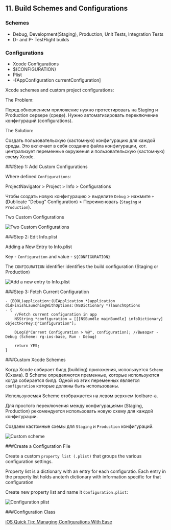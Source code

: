 
## 11. Build Schemes and Configurations

### Schemes

* Debug, Development(Staging), Production, Unit Tests, Integration Tests
* D- and P- TestFlight builds

### Configurations

* Xcode Configurations
* $(CONFIGURATION)
* Plist
* -[AppConfiguration currentConfiguration]
 
Xcode schemes and custom project configurations:

The Problem:

Перед обновлением приложение нужно протестировать на Staging и Production сервере (среде). Нужно автоматизировать переключение конфигураций (configurations).

The Solution:

Создать пользовательскую (кастомную) конфигурацию для каждой среды. Это включает в себя создание файла конфигурации, кот. централизует переменные окружения и пользовательскую (кастомную) схему Xcode.

###Step 1: Add Custom Configurations

Where defined `Configurations`:

ProjectNavigator > Project > Info > Configurations

Чтобы создать новую конфигурацию > выделите `Debug` > нажмите  `+` (Dublicate "Debug" Configuration) > Переименовать (`Staging` и `Production`).

Two Custom Configurations

![Two Custom Configurations](https://github.com/arthurigberdin/rg-ios-base/blob/master/Images/two_custom_configurations.png)

###Step 2: Edit Info.plist

Adding a New Entry to Info.plist

Key - `Configuration` and value - `${CONFIGURATION}`

The `CONFIGURATION` identifier identifies the build configuration (Staging or Production)

![Add a new entry to Info.plist](https://github.com/arthurigberdin/rg-ios-base/blob/master/Images/new_entry_info_plist.png)

###Step 3: Fetch Current Configuration
```objc
- (BOOL)application:(UIApplication *)application didFinishLaunchingWithOptions:(NSDictionary *)launchOptions 
- {
    //Fetch current configuration in app
    NSString *configuration = [[[NSBundle mainBundle] infoDictionary] objectForKey:@"Configuration"];
    
    DLog(@"Current Configuration > %@", configuration); //Выводит - Debug (Scheme: rg-ios-base, Run - Debug)

    return YES;
}
```

###Custom Xcode Schemes

Когда Xcode собирает билд (building) приложения, используется `Scheme` (Cхема). В Scheme определяются пременные, которые используются когда собирается билд. Одной из этих переменных является `configuration` которые должны быть использованы.

Используюемая Scheme отображается на левом верхнем toolbare-а.

Для простого переключения между конфигурациями (Staging, Production) рекомендуется использовать новую схему для каждой конфигурации.

Создаем кастомные схемы для `Staging` и `Production` конфигураций.

![Custom scheme](https://github.com/arthurigberdin/rg-ios-base/blob/master/Images/custom_scheme.png)


###Create a Configuration File

Create a custom `property list (.plist)` that groups the various configuration settings.

Property list is a dictionary with an entry for each configuratio. Each entry in the property list holds anoterh dictionary with information specific for that configuration

Create new property list and name it `Configuration.plist`:

![Configuration plist](https://github.com/arthurigberdin/rg-ios-base/blob/master/Images/configuration_plist.png)


###Configuration Class




















[iOS Quick Tip: Managing Configurations With Ease](http://code.tutsplus.com/tutorials/ios-quick-tip-managing-configurations-with-ease-mobile-18324)










